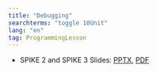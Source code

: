 ```yaml
---
title: "Debugging"
searchterms: "toggle 10Unit"
lang: "en"
tag: ProgrammingLesson
---
```

 <ul>
 <li class="ng-binding">SPIKE 2 and SPIKE 3 Slides:
 <a href="ProgrammingLessons/Debugging.pptx">PPTX</a>,
 <a href="ProgrammingLessons/Debugging.pdf">PDF</a>
 </li>
 </ul>
